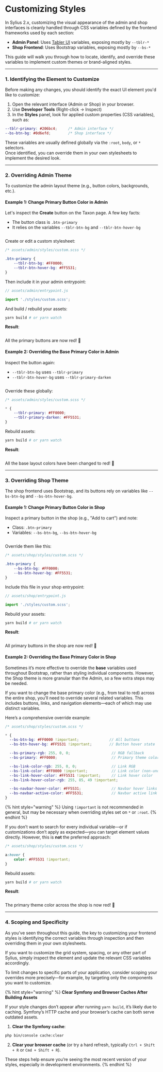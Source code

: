 # Customizing Styles

In Sylius 2.x, customizing the visual appearance of the admin and shop interfaces is cleanly handled through CSS variables defined by the frontend frameworks used by each section:

* **Admin Panel**: Uses [Tabler UI](https://tabler.io/) variables, exposing mostly by `--tblr-*`&#x20;
* **Shop Frontend**: Uses Bootstrap variables, exposing mostly by `--bs-*`&#x20;

This guide will walk you through how to locate, identify, and override these variables to implement custom themes or brand-aligned styles.

***

### 1. Identifying the Element to Customize

Before making any changes, you should identify the exact UI element you'd like to customize:

1. Open the relevant interface (Admin or Shop) in your browser.
2. Use **Developer Tools** (Right-click → Inspect)
3. In the **Styles** panel, look for applied custom properties (CSS variables), such as:

```scss
--tblr-primary: #206bc4;     /* Admin interface */
--bs-btn-bg: #0d6efd;        /* Shop interface */
```

These variables are usually defined globally via the `:root`, `body`, or `*` selectors.\
Once identified, you can override them in your own stylesheets to implement the desired look.

***

### 2. Overriding Admin Theme

To customize the admin layout theme (e.g., button colors, backgrounds, etc.).

#### Example 1: Change Primary Button Color in Admin

Let's inspect the **Create** button on the Taxon page. A few key facts:

* The button class is `.btn-primary`
* It relies on the variables `--tblr-btn-bg` and `--tblr-btn-hover-bg`

<figure><img src="../.gitbook/assets/image (23).png" alt=""><figcaption></figcaption></figure>

Create or edit a custom stylesheet:

```scss
/* assets/admin/styles/custom.scss */

.btn-primary {
    --tblr-btn-bg: #FF0000;
    --tblr-btn-hover-bg: #FF5531;
}
```

Then include it in your admin entrypoint:

```javascript
// assets/admin/entrypoint.js

import './styles/custom.scss';
```

And build / rebuild your assets:

```bash
yarn build # or yarn watch
```

**Result**:&#x20;

<figure><img src="../.gitbook/assets/image (25).png" alt=""><figcaption></figcaption></figure>

All the primary buttons are now red! :tada:

#### Example 2: Overriding the Base Primary Color in Admin

Inspect the button again:

* `--tblr-btn-bg` uses `--tblr-primary`
* `--tblr-btn-hover-bg` uses `--tblr-primary-darken`

<figure><img src="../.gitbook/assets/image (24).png" alt=""><figcaption></figcaption></figure>

Override these globally:

```scss
/* assets/admin/styles/custom.scss */

* {
    --tblr-primary: #FF0000;
    --tblr-primary-darken: #FF5531;
}
```

Rebuild assets:

```bash
yarn build # or yarn watch
```

**Result**:&#x20;

<figure><img src="../.gitbook/assets/image (28).png" alt=""><figcaption></figcaption></figure>

All the base layout colors have been changed to red! :tada:

***

### 3. Overriding Shop Theme

The shop frontend uses Bootstrap, and its buttons rely on variables like `--bs-btn-bg` and `--bs-btn-hover-bg`.

#### Example 1: Change Primary Button Color in Shop

Inspect a primary button in the shop (e.g., "Add to cart") and note:

* Class: `.btn-primary`
* Variables: `--bs-btn-bg`, `--bs-btn-hover-bg`

<figure><img src="../.gitbook/assets/image (20).png" alt=""><figcaption></figcaption></figure>

Override them like this:

```scss
/* assets/shop/styles/custom.scss */

.btn-primary {
    --bs-btn-bg: #FF0000;
    --bs-btn-hover-bg: #FF5531;
}
```

Include this file in your shop entrypoint:

```javascript
// assets/shop/entrypoint.js

import './styles/custom.scss';
```

Rebuild your assets:

```bash
yarn build # or yarn watch
```

**Result**:&#x20;

<figure><img src="../.gitbook/assets/image (21).png" alt=""><figcaption></figcaption></figure>

All primary buttons in the shop are now red! :tada:

#### Example 2: Overriding the Base Primary Color in Shop

Sometimes it’s more effective to override the **base** variables used throughout Bootstrap, rather than styling individual components. However, the Shop theme is more granular than the Admin, so a few extra steps may be needed.

If you want to change the base primary color (e.g., from teal to red) across the entire shop, you’ll need to override several related variables. This includes buttons, links, and navigation elements—each of which may use distinct variables.

Here’s a comprehensive override example:

```scss
/* assets/shop/styles/custom.scss */

* {
  --bs-btn-bg: #FF0000 !important;              // All buttons
  --bs-btn-hover-bg: #FF5531 !important;        // Button hover state

  --bs-primary-rgb: 255, 0, 0;                   // RGB fallback
  --bs-primary: #FF0000;                         // Primary theme color

  --bs-link-color-rgb: 255, 0, 0;                // Link RGB
  --bs-link-color: #FF0000 !important;           // Link color (non-underlined)
  --bs-link-hover-color: #FF5531 !important;     // Link hover color
  --bs-link-hover-color-rgb: 255, 85, 49 !important;

  --bs-navbar-hover-color: #FF5531;              // Navbar hover links
  --bs-navbar-active-color: #FF5531;             // Navbar active link
}
```

{% hint style="warning" %}
Using `!important` is not recommended in general, but may be necessary when overriding styles set on `*` or `:root`.
{% endhint %}

If you don’t want to search for every individual variable—or if customizations don’t apply as expected—you can target element values directly. However, this is **not** the preferred approach:

```scss
/* assets/shop/styles/custom.scss */

a:hover {
    color: #FF5531 !important;
}
```

Rebuild assets:

```bash
yarn build # or yarn watch
```

**Result**:

<figure><img src="../.gitbook/assets/image (22).png" alt=""><figcaption></figcaption></figure>

The primary theme color across the shop is now red! :tada:

***

### 4. Scoping and Specificity

As you’ve seen throughout this guide, the key to customizing your frontend styles is identifying the correct variables through inspection and then overriding them in your own stylesheets.

If you want to customize the grid system, spacing, or any other part of Sylius, simply inspect the element and update the relevant CSS variables accordingly.

To limit changes to specific parts of your application, consider scoping your overrides more precisely—for example, by targeting only the components you want to customize.

{% hint style="warning" %}
**Clear Symfony and Browser Caches After Building Assets**

If your style changes don’t appear after running `yarn build`, it’s likely due to caching. Symfony’s HTTP cache and your browser’s cache can both serve outdated assets.

1. **Clear the Symfony cache**:

```bash
php bin/console cache:clear
```

2. **Clear your browser cache** (or try a hard refresh, typically `Ctrl + Shift + R` or `Cmd + Shift + R`).

These steps help ensure you’re seeing the most recent version of your styles, especially in development environments.
{% endhint %}

